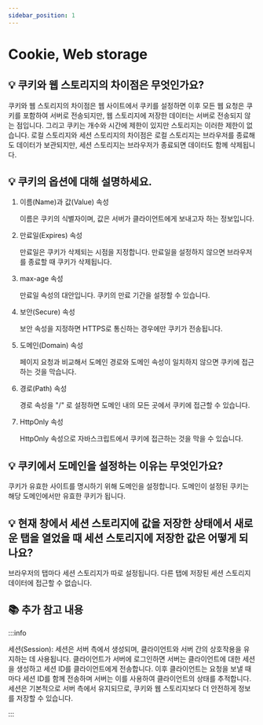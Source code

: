 ```yaml
---
sidebar_position: 1
---
```


# Cookie, Web storage

## 💡 쿠키와 웹 스토리지의 차이점은 무엇인가요?

쿠키와 웹 스토리지의 차이점은 웹 사이트에서 쿠키를 설정하면 이후 모든 웹 요청은 쿠키를 포함하여 서버로 전송되지만, 웹 스토리지에 저장한 데이터는 서버로 전송되지 않는 점입니다.
그리고 쿠키는 개수와 시간에 제한이 있지만 스토리지는 이러한 제한이 없습니다.
로컬 스토리지와 세션 스토리지의 차이점은 로컬 스토리지는 브라우저를 종료해도 데이터가 보관되지만, 세션 스토리지는 브라우저가 종료되면 데이터도 함께 삭제됩니다.

## 💡 쿠키의 옵션에 대해 설명하세요.

1. 이름(Name)과 값(Value) 속성

   이름은 쿠키의 식별자이며, 값은 서버가 클라이언트에게 보내고자 하는 정보입니다.

2. 만료일(Expires) 속성

   만료일은 쿠키가 삭제되는 시점을 지정합니다. 만료일을 설정하지 않으면 브라우저를 종료할 때 쿠키가 삭제됩니다.

3. max-age 속성

   만료일 속성의 대안입니다. 쿠키의 만료 기간을 설정할 수 있습니다.

4. 보안(Secure) 속성

   보안 속성을 지정하면 HTTPS로 통신하는 경우에만 쿠키가 전송됩니다.

5. 도메인(Domain) 속성

   페이지 요청과 비교해서 도메인 경로와 도메인 속성이 일치하지 않으면 쿠키에 접근하는 것을 막습니다.

6. 경로(Path) 속성

   경로 속성을 "/" 로 설정하면 도메인 내의 모든 곳에서 쿠키에 접근할 수 있습니다.

7. HttpOnly 속성

   HttpOnly 속성으로 자바스크립트에서 쿠키에 접근하는 것을 막을 수 있습니다.

## 💡 쿠키에서 도메인을 설정하는 이유는 무엇인가요?

쿠키가 유효한 사이트를 명시하기 위해 도메인을 설정합니다. 도메인이 설정된 쿠키는 해당 도메인에서만 유효한 쿠키가 됩니다.

## 💡 현재 창에서 세션 스토리지에 값을 저장한 상태에서 새로운 탭을 열었을 때 세션 스토리지에 저장한 값은 어떻게 되나요?

브라우저의 탭마다 세션 스토리지가 따로 설정됩니다. 다른 탭에 저장된 세션 스토리지 데이터에 접근할 수 없습니다.

## 📚 추가 참고 내용

:::info

세션(Session): 세션은 서버 측에서 생성되며, 클라이언트와 서버 간의 상호작용을 유지하는 데 사용됩니다. 클라이언트가 서버에 로그인하면 서버는 클라이언트에 대한 세션을 생성하고 세션 ID를 클라이언트에게 전송합니다. 이후 클라이언트는 요청을 보낼 때마다 세션 ID를 함께 전송하며 서버는 이를 사용하여 클라이언트의 상태를 추적합니다. 세션은 기본적으로 서버 측에서 유지되므로, 쿠키와 웹 스토리지보다 더 안전하게 정보를 저장할 수 있습니다.

:::
